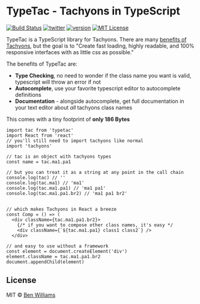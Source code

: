 # TypeTac - Tachyons in TypeScript

[![Build Status][build-badge]][build]
[![twitter][twitter-badge]][twitter]
[![version][version-badge]][package]
[![MIT License][license-badge]][license]

TypeTac is a TypeScript library for Tachyons. There are many [benefits of Tachyons](https://github.com/tachyons-css/tachyons/issues/12#issuecomment-59828967), but the goal is to "Create fast loading, highly readable, and 100% responsive interfaces with as little css as possible."

The benefits of TypeTac are:

- **Type Checking**, no need to wonder if the class name you want is valid, typescript will throw an error if not
- **Autocomplete**, use your favorite typescript editor to autocomplete definitions
- **Documentation** - alongside autocomplete, get full documentation in your text editor about _all_ tachyons class names

This comes with a tiny footprint of **only 186 Bytes**

```tsx
import tac from 'typetac'
import React from 'react'
// you'll still need to import tachyons like normal
import 'tachyons'

// tac is an object with tachyons types
const name = tac.ma1.pa1

// but you can treat it as a string at any point in the call chain
console.log(tac) // ''
console.log(tac.ma1) // 'ma1'
console.log(tac.ma1.pa1) // 'ma1 pa1'
console.log(tac.ma1.pa1.br2) // 'ma1 pa1 br2'


// which makes Tachyons in React a breeze
const Comp = () => (
  <div className={tac.ma1.pa1.br2}>
    {/* if you want to compose other class names, it's easy */
    <div className={`${tac.ma1.pa1} class1 class2`} />
  </div>

// and easy to use without a framework
const element = document.createElement('div')
element.className = tac.ma1.pa1.br2
document.appendChild(element)
```

## License

MIT © [Ben Williams](https://biwills.com)

[build-badge]: https://img.shields.io/circleci/build/github/biw/typetac.svg?style=flat-square
[build]: https://travis-ci.org/biw/typetac
[version-badge]: https://img.shields.io/npm/v/typetac.svg?style=flat-square
[package]: https://www.npmjs.com/package/typetac
[license-badge]: https://img.shields.io/npm/l/typetac.svg?style=flat-square
[license]: https://github.com/biw/typetac/blob/master/LICENSE
[twitter-badge]: https://img.shields.io/twitter/follow/biwills.svg?style=flat-square&logo=twitter&label=Follow
[twitter]: https://twitter.com/biwills
